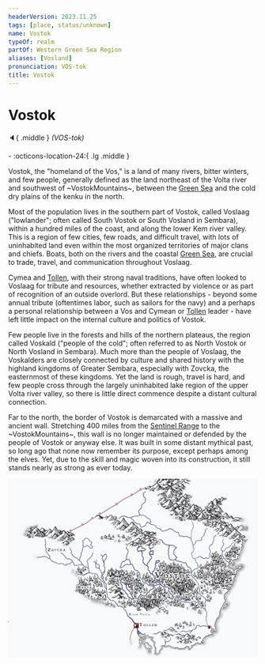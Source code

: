 ```yaml
---
headerVersion: 2023.11.25
tags: [place, status/unknown]
name: Vostok
typeOf: realm
partOf: Western Green Sea Region
aliases: [Vosland]
pronunciation: VOS-tok
title: Vostok
---
```

# Vostok
:speaker:{ .middle } *(VOS-tok)*  
<div class="grid cards ext-narrow-margin ext-one-column" markdown>
-    :octicons-location-24:{ .lg .middle }   
</div>


Vostok, the "homeland of the Vos," is a land of many rivers, bitter winters, and few people, generally defined as the land northeast of the Volta river and southwest of ~VostokMountains~, between the [Green Sea](<../../green-sea.md>) and the cold dry plains of the kenku in the north. 

Most of the population lives in the southern part of Vostok, called Voslaag ("lowlander"; often called South Vostok or South Vosland in Sembara), within a hundred miles of the coast, and along the lower Kem river valley. This is a region of few cities, few roads, and difficult travel, with lots of uninhabited land even within the most organized territories of major clans and chiefs. Boats, both on the rivers and the coastal [Green Sea](<../../green-sea.md>), are crucial to trade, travel, and communication throughout Voslaag. 

Cymea and [Tollen](<../tollen/tollen.md>), with their strong naval traditions, have often looked to Voslaag for tribute and resources, whether extracted by violence or as part of recognition of an outside overlord. But these relationships - beyond some annual tribute (oftentimes labor, such as sailors for the navy) and a perhaps a personal relationship between a Vos and Cymean or [Tollen](<../tollen/tollen.md>) leader - have left little impact on the internal culture and politics of Vostok. 

Few people live in the forests and hills of the northern plateaus, the region called Voskald ("people of the cold"; often referred to as North Vostok or North Vosland in Sembara). Much more than the people of Voslaag, the Voskalders are closely connected by culture and shared history with the highland kingdoms of Greater Sembara, especially with Zovcka, the easternmost of these kingdoms. Yet the land is rough, travel is hard, and few people cross through the largely uninhabited lake region of the upper Volta river valley, so there is little direct commence despite a distant cultural connection. 

Far to the north, the border of Vostok is demarcated with a massive and ancient wall. Stretching 400 miles from the [Sentinel Range](<../../sentinel-range/sentinel-range.md>) to the ~VostokMountains~, this wall is no longer maintained or defended by the people of Vostok or anyway else. It was built in some distant mythical past, so long ago that none now remember its purpose, except perhaps among the elves. Yet, due to the skill and magic woven into its construction, it still stands nearly as strong as ever today. 

![Vostok Map](../../../assets/vostok-map.jpg)

